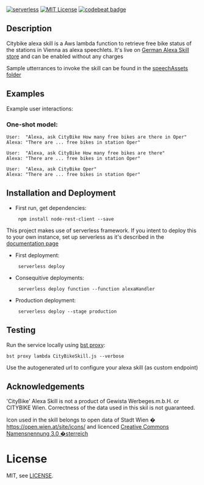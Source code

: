
[![serverless](http://public.serverless.com/badges/v3.svg)](http://www.serverless.com)
[![MIT License](https://img.shields.io/badge/License-MIT%20License-blue.svg)](https://en.wikipedia.org/wiki/MIT_License)
[![codebeat badge](https://codebeat.co/badges/bc182d2e-0551-4749-a719-61bd827b6241)](https://codebeat.co/projects/github-com-alperkal-citybikealexaskill-master)
## Description ##

Citybike alexa skill is a  Aws lambda function to retrieve free bike status of the stations in Vienna as alexa speechlets. It's live on [German Alexa Skill store](https://www.amazon.de/dp/B06Y4L9CC2/) and can be enabled without any charges

Sample utterrances to invoke the skill can be found in the [speechAssets folder](./speechAssets)

## Examples
Example user interactions:

### One-shot model:
    User:  "Alexa, ask CityBike How many free bikes are there in Oper"
    Alexa: "There are ... free bikes in station Oper"

    User:  "Alexa, ask CityBike How many free bikes are there"
    Alexa: "There are ... free bikes in station Oper"

    User:  "Alexa, ask CityBike Oper"
    Alexa: "There are ... free bikes in station Oper"


## Installation and Deployment ##

* First run, get dependencies: 

       npm install node-rest-client --save

This project makes use of serverless framework. If you intent to deploy this to your own instance, set up serverless as it's described in the [documentation page](https://serverless.com/framework/docs/providers/aws/guide/credentials/)

* First deployment:

       serverless deploy 
 
* Consequitive deployments: 

       serverless deploy function --function alexaHandler
 
* Production deployment:

       serverless deploy --stage production 
 
## Testing ##

Run the service locally using [bst proxy](http://docs.bespoken.tools/):
 
    bst proxy lambda CityBikeSkill.js --verbose

Use the autogenerated url to configure your alexa skill (as custom endpoint)

## Acknowledgements ##

'CityBike' Alexa Skill is not a product of Gewista Werbeges.m.b.H. or CITYBIKE Wien. Correctness of the data used in this skil is not guaranteed.

Icon used in the skill belongs to open data of Stadt Wien � https://open.wien.at/site/icons/ and licenced [Creative Commons Namensnennung 3.0 �sterreich](https://creativecommons.org/licenses/by/3.0/at/deed.de)

#  License

MIT, see [LICENSE](LICENSE).
